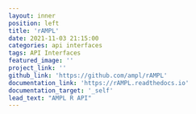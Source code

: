 ```yaml
---
layout: inner
position: left
title: 'rAMPL'
date: 2021-11-03 21:15:00
categories: api interfaces
tags: API Interfaces
featured_image: ''
project_link: ''
github_link: 'https://github.com/ampl/rAMPL'
documentation_link: 'https://rAMPL.readthedocs.io'
documentation_target: '_self'
lead_text: "AMPL R API"
---
```

